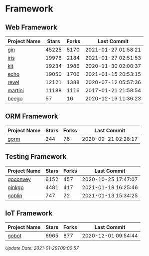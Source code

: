 # Framework

## Web Framework
| Project Name | Stars | Forks | Last Commit |
| ------------ | ----- | ----- | ----------- |
| [gin](https://github.com/gin-gonic/gin) | 45225 | 5170 | 2021-01-27 01:58:21 |
| [iris](https://github.com/kataras/iris) | 19978 | 2184 | 2021-01-27 02:51:53 |
| [kit](https://github.com/go-kit/kit) | 19234 | 1986 | 2020-11-30 02:00:37 |
| [echo](https://github.com/labstack/echo) | 19050 | 1706 | 2021-01-15 20:53:15 |
| [revel](https://github.com/revel/revel) | 12121 | 1388 | 2020-07-12 05:57:36 |
| [martini](https://github.com/go-martini/martini) | 11188 | 1116 | 2017-01-21 21:58:54 |
| [beego](https://github.com/astaxie/beego) | 57 | 16 | 2020-12-13 11:36:23 |

## ORM Framework
| Project Name | Stars | Forks | Last Commit |
| ------------ | ----- | ----- | ----------- |
| [gorm](https://github.com/jinzhu/gorm) | 244 | 76 | 2020-09-21 02:28:17 |

## Testing Framework
| Project Name | Stars | Forks | Last Commit |
| ------------ | ----- | ----- | ----------- |
| [goconvey](https://github.com/smartystreets/goconvey) | 6152 | 457 | 2020-10-25 17:47:07 |
| [ginkgo](https://github.com/onsi/ginkgo) | 4481 | 417 | 2021-01-19 16:25:46 |
| [goblin](https://github.com/franela/goblin) | 747 | 72 | 2021-01-13 15:34:25 |

## IoT Framework
| Project Name | Stars | Forks | Last Commit |
| ------------ | ----- | ----- | ----------- |
| [gobot](https://github.com/hybridgroup/gobot) | 6965 | 877 | 2020-12-01 09:54:44 |

*Update Date: 2021-01-29T09:00:57*